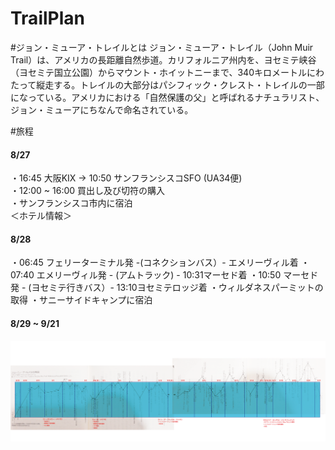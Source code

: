 TrailPlan
=========

#ジョン・ミューア・トレイルとは
ジョン・ミューア・トレイル（John Muir Trail）は、アメリカの長距離自然歩道。カリフォルニア州内を、ヨセミテ峡谷（ヨセミテ国立公園）からマウント・ホイットニーまで、340キロメートルにわたって縦走する。トレイルの大部分はパシフィック・クレスト・トレイルの一部になっている。アメリカにおける「自然保護の父」と呼ばれるナチュラリスト、ジョン・ミューアにちなんで命名されている。


#旅程
#### 8/27
・16:45 大阪KIX → 10:50 サンフランシスコSFO (UA34便)  
・12:00 ~ 16:00 買出し及び切符の購入  
・サンフランシスコ市内に宿泊  
＜ホテル情報＞

#### 8/28
・06:45 フェリーターミナル発 -(コネクションバス）- エメリーヴィル着
・07:40 エメリーヴィル発 - (アムトラック) - 10:31マーセド着
・10:50 マーセド発 - (ヨセミテ行きバス）- 13:10ヨセミテロッジ着
・ウィルダネスパーミットの取得
・サニーサイドキャンプに宿泊

#### 8/29 ~ 9/21
<a href='images/nittei.png'><img src='images/nittei.png' width='750'></a>



